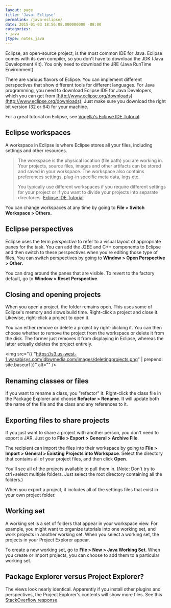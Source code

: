 ```yaml
---
layout: page
title: 'Java: Eclipse'
permalink: /java-eclipse/
date: 2015-01-03 18:56:08.000000000 -08:00
categories:
- java
jtype: notes_java
---
```


Eclipse, an open-source project, is the most common IDE for Java. Eclipse comes with its own compiler, so you don't have to download the JDK (Java Development Kit). You only need to download the JRE (Java RunTime Environment).

There are various flavors of Eclipse. You can implement different perspectives that show different tools for different languages. For Java programming, you need to download Eclipse IDE for Java Developers, which you can get from [http://www.eclipse.org/downloads](http://www.eclipse.org/downloads). Just make sure you download the right bit version (32 or 64) for your machine.

For a great tutorial on Eclipse, see [Vogella's Eclipse IDE Tutorial](http://www.vogella.com/tutorials/Eclipse/article.html).

## Eclipse workspaces

A workspace in Eclipse is where Eclipse stores all your files, including settings and other resources.

> The workspace is the physical location (file path) you are working in. Your projects, source files, images and other artifacts can be stored and saved in your workspace. The workspace also contains preferences settings, plug-in specific meta data, logs etc.
>
> You typically use different workspaces if you require different settings for your project or if you want to divide your projects into separate directories. [Eclipse IDE Tutorial](http://www.vogella.com/tutorials/Eclipse/article.html)

You can change workspaces at any time by going to **File > Switch Workspace > Others.**

## Eclipse perspectives

Eclipse uses the term _perspective_ to refer to a visual layout of appropriate panes for the task. You can add the J2EE and C++ components to Eclipse and then switch to these perspectives when you're editing those type of files. You can switch perspectives by going to **Window > Open Perspective > Other.**

You can drag around the panes that are visible. To revert to the factory default, go to **Window > Reset Perspective**.

## Closing and opening projects

When you open a project, the folder remains open. This uses some of Eclipse's memory and slows build time. Right-click a project and close it. Likewise, right-click a project to open it.

You can either remove or delete a project by right-clicking it. You can then choose whether to remove the project from the workspace or delete it from the disk. The former just removes it from displaying in Eclipse, whereas the latter actually deletes the project entirely.

<img src="{{ "https://s3.us-west-1.wasabisys.com/idbwmedia.com/images/deletingprojects.png" | prepend: site.baseurl }}" alt="" />

## Renaming classes or files

If you want to rename a class, you "refactor" it. Right-click the class file in the Package Explorer and choose **Refactor > Rename**. It will update both the name of the file and the class and any references to it.

## Exporting files to share projects

If you just want to share a project with another person, you don't need to export a JAR. Just go to **File > Export > General > Archive File**.

The recipient can import the files into their workspace by going to **File > Import > General > Existing Projects into Workspace**. Select the directory that contains all of your project files, and then click **Open**.

You'll see all of the projects available to pull them in. (Note: Don't try to ctrl+select multiple folders. Just select the root directory containing all the folders.)

When you export a project, it includes all of the settings files that exist in your own project folder.

## Working set

A working set is a set of folders that appear in your workspace view. For example, you might want to organize tutorials into one working set, and work projects in another working set. When you select a working set, the projects in your Project Explorer appear.

To create a new working set, go to **File > New > Java Working Set**. When you create or import projects, you can choose to add them to a particular working set.

## Package Explorer versus Project Explorer?

The views look nearly identical. Apparently if you install other plugins and perspectives, the Project Explorer's contents will show more files. See this [StackOverflow response](http://stackoverflow.com/questions/1265070/what-is-the-difference-between-the-eclipse-package-explorer-and-the-eclipse-proj).
